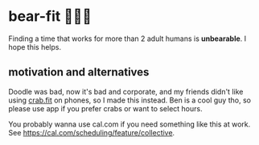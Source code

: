 # bear-fit 🧸🏋️‍♂️

Finding a time that works for more than 2 adult humans is **unbearable**. I hope this helps.

## motivation and alternatives

Doodle was bad, now it's bad and corporate, and my friends didn't like using [crab.fit] on phones, so I made this instead. Ben is a cool guy tho, so please use app if you prefer crabs or want to select hours.

[crab.fit]: https://crab.fit/

You probably wanna use cal.com if you need something like this at work.
See https://cal.com/scheduling/feature/collective.
